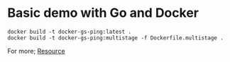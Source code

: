 # Basic demo with Go and Docker


```
docker build -t docker-gs-ping:latest .
docker build -t docker-gs-ping:multistage -f Dockerfile.multistage .
```

For more;
[Resource](https://docs.docker.com/language/golang/build-images/)
